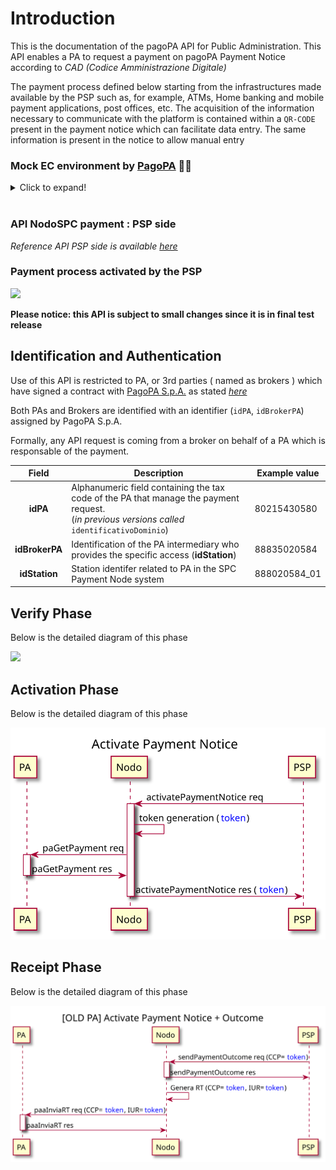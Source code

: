 <!-- 
plantuml -tsvg api-definitions/openapi/descriptionPA.md 
-->
# Introduction

This is the documentation of the pagoPA API for Public Administration. This API enables a PA  to request a payment on pagoPA Payment Notice according to _CAD (Codice Amministrazione Digitale)_

The payment process defined below starting from the infrastructures made available by the PSP such as, for example, ATMs, Home banking and mobile payment applications, post offices, etc. The acquisition of the information necessary to communicate with the platform is contained within a `QR-CODE` present in the payment notice which can facilitate data entry. The same information is present in the notice to allow manual entry

### Mock EC environment by [PagoPA](https://www.pagopa.gov.it/) 🧑‍💻
<details>
  <summary>Click to expand!</summary>  

  **How to get access to `pagopa-pa-mock`**

  **WIP** : _Shortly it will be available in this section how to connect to the PagoPa service (a.k.a. `pagopa-pa-mock`) which will allow PSPs to test all the primitives defined on this page in a UAT environment_
  
</details>

<br>

### API NodoSPC payment : **PSP side**
_Reference API PSP side is available [here](https://pagopa.github.io/pagopa-api/index.html)_

### Payment process activated by the PSP

<!-- https://github.com/pagopa/pagopa-analisi/blob/main/PlantUML/Sequence/modelli/nuovoModello3_ENG.puml -->

<!-- 
@startuml uml_diag/seqdiag-wisplightnuovoModello3_newPA
title Payment process activated by the PSP

participant EC
participant pagoPA
participant PSP
actor       User

== verify phase (optional) ==

User [#blue]-> PSP: Payment Notice

alt QR-CODE
    PSP -> pagoPA: verifyPaymentNotice req
    note right : The PSP requests the verification of the notice \n (check amount)
    activate pagoPA
    pagoPA -> EC: paVerifyPaymentNotice req
    note left #aqua : Debt Position\n STATUS = **Open**
    activate EC
    EC -> pagoPA: paVerifyPaymentNotice res
    deactivate EC
    pagoPA -> PSP: verifyPaymentNotice res
    deactivate pagoPA
else BARCODE-128-AIM 
    PSP -> pagoPA: verificaBollettino req
    activate pagoPA
    pagoPA -> EC: paVerifyPaymentNotice req
    note left #aqua : Debt Position\n STATUS = **Open**
    activate EC
    EC -> pagoPA: paVerifyPaymentNotice res
    deactivate EC
    pagoPA -> PSP: verificaBollettino res
    deactivate pagoPA
end

PSP [#blue]-> User: Notice verified and updated

== activate phase ==
User [#blue]-> PSP: Confirm willingness to pay
PSP -> pagoPA: activatePaymentNotice req
note right : The PSP requires payment activation
activate pagoPA
pagoPA -> pagoPA: token generation (<color blue>token</color>)
pagoPA -> EC: paGetPayment req
note left #aqua : Debt Position\n STATUS = **Open**
activate EC
EC -> pagoPA: paGetPayment res
deactivate EC
pagoPA -> PSP: activatePaymentNotice res (<color blue>token</color>)
note right : The PSP has all data \nto allow the payment
deactivate pagoPA

PSP [#blue]-> User: Payment page
note left EC #pink : Newly configured ECs \n**DOES'NT HAVE TO** lock the debt position \nafter activation.

== send receipt phase ==

User [#blue]-> PSP: Pay
note right PSP : If payment OK ->  Outcome +\nIf payment KO -> Outcome -

PSP -> pagoPA: sendPaymentOutcome req (<color blue>token</color>)
activate pagoPA
pagoPA -> PSP: sendPaymentOutcome res
deactivate pagoPA
pagoPA -> pagoPA: receipt generation (idReceipt=<color blue>token</color>)

loop for each EC in transfer list
    pagoPA -> EC: paSendRT req (idReceipt=<color blue>token</color>)
    activate EC
    EC -> pagoPA: paSendRT res
    deactivate EC
end 

note left EC #aqua: Debt Position\n STATUS = **Open -> Closed/Open**\n(based on receipt result)

@enduml
-->
![](seqdiag-wisplightnuovoModello3_newPA.svg)

**Please notice: this API is subject to small changes since it is in final test release**

## Identification and Authentication

Use of this API is restricted to PA, or 3rd parties ( named as brokers ) which have signed a contract with [PagoPA S.p.A.](https://www.pagopa.gov.it/it/pagopa-spa/) as stated _[here](https://www.pagopa.gov.it/it/pubbliche-amministrazioni/come-aderire/)_

Both PAs and Brokers are identified with an identifier (`idPA`, `idBrokerPA`)  assigned by PagoPA S.p.A.

Formally, any API request is coming from a broker on behalf of a PA which is responsable of the payment.
  
| Field   |      Description      |  Example value |
|:----------:|-------------|------|
| **idPA** | Alphanumeric field containing the tax code of the PA that manage the payment request.<br>(_in previous versions called_ `identificativoDominio`)| 80215430580 |
| **idBrokerPA** | Identification of the PA intermediary who provides the specific access (**idStation**) | 88835020584 |
| **idStation**|  Station identifer related to PA in the SPC Payment Node system | 888020584_01 |


## Verify Phase
Below is the detailed diagram of this phase

<!-- https://github.com/pagopa/pagopa-analisi/blob/main/PlantUML/Sequence/businessProcess/verifyPaymentNotice.puml -->
<!-- 
@startuml uml_diag/verifyPaymentNotice_newPA
title Verify Payment Notice 

participant EC
participant pagoPA
participant PSP

PSP -> pagoPA: verifyPaymentNotice req
activate pagoPA
pagoPA -> EC: paVerifyPaymentNotice req
activate EC
EC -> pagoPA: paVerifyPaymentNotice res
deactivate EC
pagoPA -> PSP: verifyPaymentNotice res
deactivate pagoPA

@enduml
-->
![](verifyPaymentNotice_newPA.svg)

## Activation Phase
Below is the detailed diagram of this phase

<!-- https://github.com/pagopa/pagopa-analisi/blob/main/PlantUML/Sequence/businessProcess/activatePaymentNotice.puml -->
<!-- 
@startuml uml_diag/activatePaymentNotice_newPA
title Activate Payment Notice

participant EC
participant pagoPA
participant PSP

PSP -> pagoPA: activatePaymentNotice req
activate pagoPA
pagoPA -> pagoPA: token generation (<color blue>token</color>)
pagoPA -> EC: paGetPayment req
activate EC
EC -> pagoPA: paGetPayment res
deactivate EC
pagoPA -> PSP: activatePaymentNotice res (<color blue>token</color>)
deactivate pagoPA

@enduml
-->
![](activatePaymentNotice_newPA.svg)

## Receipt Phase
Below is the detailed diagram of this phase

<!-- https://github.com/pagopa/pagopa-analisi/blob/main/PlantUML/Sequence/businessProcess/sendPaymentOutcome.puml -->
<!-- 
@startuml uml_diag/outcomeOK
title Send Payment Outcome

participant EC
participant pagoPA
participant PSP

PSP -> pagoPA: sendPaymentOutcome req (<color blue>token</color>)
activate pagoPA
pagoPA -> PSP: sendPaymentOutcome res
deactivate pagoPA
pagoPA -> pagoPA: receipt generation (idReceipt=<color blue>token</color>)

loop for each EC in transfer list
    pagoPA -> EC: paSendRT req (idReceipt=<color blue>token</color>)
    activate EC
    EC -> pagoPA: paSendRT res
    deactivate EC
end 

@enduml
-->
![](outcomeOK.svg)
